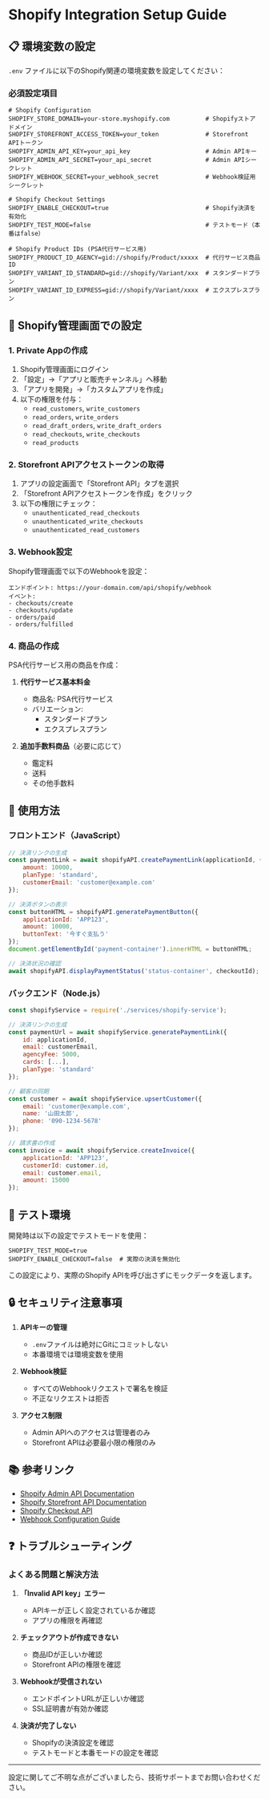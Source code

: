# Shopify Integration Setup Guide

## 📋 環境変数の設定

`.env` ファイルに以下のShopify関連の環境変数を設定してください：

### 必須設定項目

```env
# Shopify Configuration
SHOPIFY_STORE_DOMAIN=your-store.myshopify.com          # Shopifyストアドメイン
SHOPIFY_STOREFRONT_ACCESS_TOKEN=your_token             # Storefront APIトークン
SHOPIFY_ADMIN_API_KEY=your_api_key                     # Admin APIキー
SHOPIFY_ADMIN_API_SECRET=your_api_secret               # Admin APIシークレット
SHOPIFY_WEBHOOK_SECRET=your_webhook_secret             # Webhook検証用シークレット

# Shopify Checkout Settings
SHOPIFY_ENABLE_CHECKOUT=true                           # Shopify決済を有効化
SHOPIFY_TEST_MODE=false                                # テストモード（本番はfalse）

# Shopify Product IDs (PSA代行サービス用)
SHOPIFY_PRODUCT_ID_AGENCY=gid://shopify/Product/xxxxx  # 代行サービス商品ID
SHOPIFY_VARIANT_ID_STANDARD=gid://shopify/Variant/xxx  # スタンダードプラン
SHOPIFY_VARIANT_ID_EXPRESS=gid://shopify/Variant/xxxx  # エクスプレスプラン
```

## 🔧 Shopify管理画面での設定

### 1. Private Appの作成

1. Shopify管理画面にログイン
2. 「設定」→「アプリと販売チャンネル」へ移動
3. 「アプリを開発」→「カスタムアプリを作成」
4. 以下の権限を付与：
   - `read_customers`, `write_customers`
   - `read_orders`, `write_orders`
   - `read_draft_orders`, `write_draft_orders`
   - `read_checkouts`, `write_checkouts`
   - `read_products`

### 2. Storefront APIアクセストークンの取得

1. アプリの設定画面で「Storefront API」タブを選択
2. 「Storefront APIアクセストークンを作成」をクリック
3. 以下の権限にチェック：
   - `unauthenticated_read_checkouts`
   - `unauthenticated_write_checkouts`
   - `unauthenticated_read_customers`

### 3. Webhook設定

Shopify管理画面で以下のWebhookを設定：

```
エンドポイント: https://your-domain.com/api/shopify/webhook
イベント:
- checkouts/create
- checkouts/update
- orders/paid
- orders/fulfilled
```

### 4. 商品の作成

PSA代行サービス用の商品を作成：

1. **代行サービス基本料金**
   - 商品名: PSA代行サービス
   - バリエーション:
     - スタンダードプラン
     - エクスプレスプラン

2. **追加手数料商品**（必要に応じて）
   - 鑑定料
   - 送料
   - その他手数料

## 🚀 使用方法

### フロントエンド（JavaScript）

```javascript
// 決済リンクの生成
const paymentLink = await shopifyAPI.createPaymentLink(applicationId, {
    amount: 10000,
    planType: 'standard',
    customerEmail: 'customer@example.com'
});

// 決済ボタンの表示
const buttonHTML = shopifyAPI.generatePaymentButton({
    applicationId: 'APP123',
    amount: 10000,
    buttonText: '今すぐ支払う'
});
document.getElementById('payment-container').innerHTML = buttonHTML;

// 決済状況の確認
await shopifyAPI.displayPaymentStatus('status-container', checkoutId);
```

### バックエンド（Node.js）

```javascript
const shopifyService = require('./services/shopify-service');

// 決済リンクの生成
const paymentUrl = await shopifyService.generatePaymentLink({
    id: applicationId,
    email: customerEmail,
    agencyFee: 5000,
    cards: [...],
    planType: 'standard'
});

// 顧客の同期
const customer = await shopifyService.upsertCustomer({
    email: 'customer@example.com',
    name: '山田太郎',
    phone: '090-1234-5678'
});

// 請求書の作成
const invoice = await shopifyService.createInvoice({
    applicationId: 'APP123',
    customerId: customer.id,
    email: customer.email,
    amount: 15000
});
```

## 📝 テスト環境

開発時は以下の設定でテストモードを使用：

```env
SHOPIFY_TEST_MODE=true
SHOPIFY_ENABLE_CHECKOUT=false  # 実際の決済を無効化
```

この設定により、実際のShopify APIを呼び出さずにモックデータを返します。

## 🔒 セキュリティ注意事項

1. **APIキーの管理**
   - `.env`ファイルは絶対にGitにコミットしない
   - 本番環境では環境変数を使用

2. **Webhook検証**
   - すべてのWebhookリクエストで署名を検証
   - 不正なリクエストは拒否

3. **アクセス制限**
   - Admin APIへのアクセスは管理者のみ
   - Storefront APIは必要最小限の権限のみ

## 📚 参考リンク

- [Shopify Admin API Documentation](https://shopify.dev/api/admin)
- [Shopify Storefront API Documentation](https://shopify.dev/api/storefront)
- [Shopify Checkout API](https://shopify.dev/api/checkout)
- [Webhook Configuration Guide](https://shopify.dev/apps/webhooks)

## ❓ トラブルシューティング

### よくある問題と解決方法

1. **「Invalid API key」エラー**
   - APIキーが正しく設定されているか確認
   - アプリの権限を再確認

2. **チェックアウトが作成できない**
   - 商品IDが正しいか確認
   - Storefront APIの権限を確認

3. **Webhookが受信されない**
   - エンドポイントURLが正しいか確認
   - SSL証明書が有効か確認

4. **決済が完了しない**
   - Shopifyの決済設定を確認
   - テストモードと本番モードの設定を確認

---

設定に関してご不明な点がございましたら、技術サポートまでお問い合わせください。